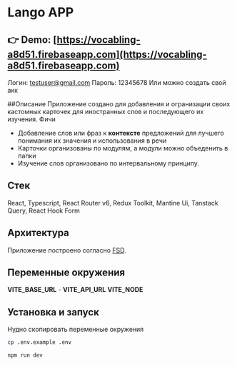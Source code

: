 # Lango APP
## 👉 Demo: [https://vocabling-a8d51.firebaseapp.com](https://vocabling-a8d51.firebaseapp.com)
Логин: testuser@gmail.com
Пароль: 12345678
Или можно создать свой акк

##Описание
Приложение создано для добавления и огранизации своих кастомных карточек для иностранных слов и последующего их изучения.
Фичи
- Добавление слов или фраз к <b>контексте</b> предложений для лучшего понимания их значения и использования в речи
- Карточки организованы по модулям, а модули можно объеденить в папки
- Изучение слов организовано по интервальному принципу.

## Стек
React, Typescript, React Router v6, Redux Toolkit, Mantine Ui, Tanstack Query, React Hook Form

## Архитектура
Приложение построено согласно [FSD].

## Переменные окружения
<b>VITE_BASE_URL</B> - 
<b>VITE_API_URL</b> 
<b>VITE_NODE</b>

## Установка и запуск
Нудно скопировать переменные окружения

```sh
cp .env.example .env
```

```sh
npm run dev
```

[FSD]: <https://feature-sliced.design>
